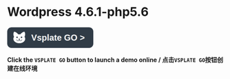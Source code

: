 # Wordpress 4.6.1-php5.6

<a href="https://www.vsplate.com/?docker-compose=https://github.com/vsplate/dcenvs/wordpress/4.6.1-php5.6"><img alt="VSPLATE GO" src="https://raw.githubusercontent.com/vsplate/images/master/vsgo_btn.png" width="200px"></a>

**Click the `VSPLATE GO` button to launch a demo online / 点击`VSPLATE GO`按钮创建在线环境**